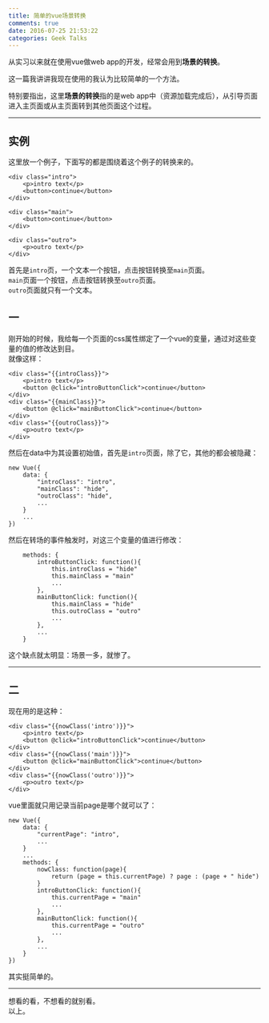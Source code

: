 ```yaml
---
title: 简单的vue场景转换
comments: true
date: 2016-07-25 21:53:22
categories: Geek Talks
---
```

从实习以来就在使用vue做web app的开发，经常会用到**场景的转换**。

这一篇我讲讲我现在使用的我认为比较简单的一个方法。

特别要指出，这里**场景的转换**指的是web app中（资源加载完成后），从引导页面进入主页面或从主页面转到其他页面这个过程。
***
## 实例
这里放一个例子，下面写的都是围绕着这个例子的转换来的。  
```
<div class="intro">
    <p>intro text</p>
    <button>continue</button>
</div>

<div class="main">
    <button>continue</button>
</div>

<div class="outro">
    <p>outro text</p>
</div>
```
首先是`intro`页，一个文本一个按钮，点击按钮转换至`main`页面。  
`main`页面一个按钮，点击按钮转换至`outro`页面。  
`outro`页面就只有一个文本。
## 一
刚开始的时候，我给每一个页面的css属性绑定了一个vue的变量，通过对这些变量的值的修改达到目。  
就像这样：  
```
<div class="{{introClass}}">
    <p>intro text</p>
    <button @click="introButtonClick">continue</button>
</div>
<div class="{{mainClass}}">
    <button @click="mainButtonClick">continue</button>
</div>
<div class="{{outroClass}}">
    <p>outro text</p>
</div>
```
然后在data中为其设置初始值，首先是`intro`页面，除了它，其他的都会被隐藏：  
```
new Vue({
	data: {
		"introClass": "intro",
		"mainClass": "hide",
		"outroClass": "hide",
		...
	}
	...
})
```
然后在转场的事件触发时，对这三个变量的值进行修改：  
```
	methods: {
		introButtonClick: function(){
			this.introClass = "hide"
			this.mainClass = "main"
			...
		},
		mainButtonClick: function(){
			this.mainClass = "hide"
			this.outroClass = "outro"
			...
		},
		...
	}
```
这个缺点就太明显：场景一多，就惨了。
***
## 二
现在用的是这种：  
```
<div class="{{nowClass('intro')}}">
    <p>intro text</p>
    <button @click="introButtonClick">continue</button>
</div>
<div class="{{nowClass('main')}}">
    <button @click="mainButtonClick">continue</button>
</div>
<div class="{{nowClass('outro')}}">
    <p>outro text</p>
</div>
```
vue里面就只用记录当前page是哪个就可以了：  
```
new Vue({
	data: {
		"currentPage": "intro",
		...
	}
	...
	methods: {
		nowClass: function(page){
			return (page = this.currentPage) ? page : (page + " hide")
		}
		introButtonClick: function(){
			this.currentPage = "main"
			...
		},
		mainButtonClick: function(){
			this.currentPage = "outro"
			...
		},
		...
	}
})
```
其实挺简单的。
***
想看的看，不想看的就别看。  
以上。
